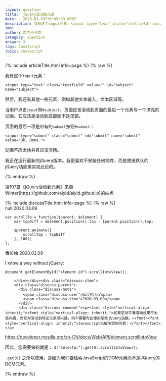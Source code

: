 ```yaml
---
layout: question
title:  jQuery滚动到元素
date:   2020-03-09T10:09:09.000Z
description: 我有这个input元素：<input type="text" class="textfield" value="" id="subject" name...
img: 
author: 西门卡卡西
category: question
answer: 3
tags: JavaScript
topic: JavaScript
---
```

<div class="article-root">
  <div class="article">
    {% include articleTitle.html info=page %}
    {% raw %}
    <div class="article-content"><p><font style="vertical-align: inherit;"><font style="vertical-align: inherit;">我有这个</font></font><code>input</code><font style="vertical-align: inherit;"><font style="vertical-align: inherit;">元素：</font></font></p>

<pre><code>&lt;input type="text" class="textfield" value="" id="subject" name="subject"&gt;
</code></pre>

<p><font style="vertical-align: inherit;"><font style="vertical-align: inherit;">然后，我还有其他一些元素，例如其他文本输入，文本区域等。</font></font></p>

<p><font style="vertical-align: inherit;"><font style="vertical-align: inherit;">当用户点击</font></font><code>input</code><font style="vertical-align: inherit;"><font style="vertical-align: inherit;">带</font></font><code>#subject</code><font style="vertical-align: inherit;"><font style="vertical-align: inherit;">，页面应该滚动到页面的最后一个元素与一个漂亮的动画。</font><font style="vertical-align: inherit;">它应该是滚动到底部而不是顶部。</font></font></p>

<p><font style="vertical-align: inherit;"><font style="vertical-align: inherit;">页面的最后一项是带有的</font></font><code>submit</code><font style="vertical-align: inherit;"><font style="vertical-align: inherit;">按钮</font></font><code>#submit</code><font style="vertical-align: inherit;"><font style="vertical-align: inherit;">：</font></font></p>

<pre><code>&lt;input type="submit" class="submit" id="submit" name="submit" value="Ok, Done."&gt;
</code></pre>

<p><font style="vertical-align: inherit;"><font style="vertical-align: inherit;">动画不应太快并且应该流畅。</font></font></p>

<p><font style="vertical-align: inherit;"><font style="vertical-align: inherit;">我正在运行最新的jQuery版本。</font><font style="vertical-align: inherit;">我更喜欢不安装任何插件，而是使用默认的jQuery功能来实现此目的。</font></font></p></div>
    {% endraw %}
  </div>
  <p class="winter_mark">第197篇《jQuery滚动到元素》来自Winter(https://github.com/aiyld/aiyld.github.io)的站点</p>
  <div class="discuss-wrapper">
    {% include discussTitle.html info=page %}
    {% raw %}
    <div class="discuss-list">
    <div class="discuss-item">
        <div class="discuss-parent">
          <div class="discuss-meta">
            <span class="discuss-user">null</span>
            <span class="discuss-time">2020.03.09</span>
          </div>
          <div class="discuss-comment"><pre><code>var scrollTo = function($parent, $element) {<font></font>
    var topDiff = $element.position().top - $parent.position().top;<font></font>
<font></font>
    $parent.animate({<font></font>
        scrollTop : topDiff<font></font>
    }, 100);<font></font>
};<font></font>
</code></pre></div>
        </div></div><div class="discuss-item">
        <div class="discuss-parent">
          <div class="discuss-meta">
            <span class="discuss-user">番长梅</span>
            <span class="discuss-time">2020.03.09</span>
          </div>
          <div class="discuss-comment"><p>I know a way without jQuery:</p>

<pre><code>document.getElementById("element-id").scrollIntoView();
</code></pre></div>
        </div></div><div class="discuss-item">
        <div class="discuss-parent">
          <div class="discuss-meta">
            <span class="discuss-user">Gil宝儿</span>
            <span class="discuss-time">2020.03.09</span>
          </div>
          <div class="discuss-comment"><p><font style="vertical-align: inherit;"><font style="vertical-align: inherit;">如果您对平滑滚动效果不太感兴趣，而仅对滚动到特定元素感兴趣，则不需要为此使用某些jQuery函数。</font><font style="vertical-align: inherit;">Javascript已解决您的问题：</font></font></p>

<p><a href="https://developer.mozilla.org/en-US/docs/Web/API/element.scrollIntoView"><font style="vertical-align: inherit;"><font style="vertical-align: inherit;">https://developer.mozilla.org/zh-CN/docs/Web/API/element.scrollIntoView</font></font></a></p>

<p><font style="vertical-align: inherit;"><font style="vertical-align: inherit;">因此，您需要做的就是： </font></font><code>$("selector").get(0).scrollIntoView();</code>  </p>

<p><code>.get(0)</code><font style="vertical-align: inherit;"><font style="vertical-align: inherit;"> 之所以使用，是因为我们要检索JavaScript的DOM元素而不是JQuery的DOM元素。</font></font></p></div>
        </div></div>
    </div>
    {% endraw %}
  </div>
<div>
